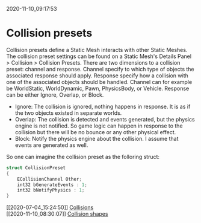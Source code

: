 2020-11-10_09:17:53

# Collision presets

Collision presets define a Static Mesh interacts with other Static Meshes.
The collision preset settings can be found on a Static Mesh's Details Panel > Collision > Collision Presets.
There are two dimensions to a collision preset: channel and response.
Channel specify to which type of objects the associated response should apply.
Response specify how a collision with one of the associated objects should be handled.
Channel can for example be WorldStatic, WorldDynamic, Pawn, PhysicsBody, or Vehicle.
Response can be either Ignore, Overlap, or Block.
- Ignore: The collision is ignored, nothing happens in response. It is as if the two objects existed in separate worlds.
- Overlap: The collision is detected and events generated, but the physics engine is not notified. So game logic can happen in response to the collision but there will be no bounce or any other physical effect.
- Block: Notify the physics engine about the collision. I assume that events are generated as well.

So one can imagine the collision preset as the folloring struct:
```c++
struct CollisionPreset
{
    ECollisionChannel Other;
    int32 bGenerateEvents : 1;
    int32 bNotifyPhysics : 1; 
}
```



[[2020-07-04_15:24:50]] [Collisions](./Collisions.md)  
[[2020-11-10_08:30:07]] [Collision shapes](./Collision%20shapes.md)  

